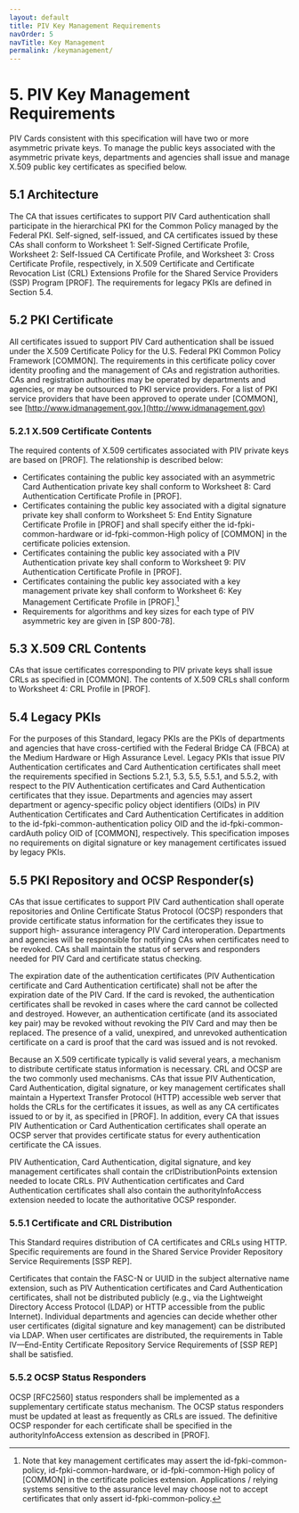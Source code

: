 ```yaml
---
layout: default
title: PIV Key Management Requirements
navOrder: 5
navTitle: Key Management
permalink: /keymanagement/
---
```


# 5. PIV Key Management Requirements

PIV Cards consistent with this specification will have two or more asymmetric private keys. To manage
the public keys associated with the asymmetric private keys, departments and agencies shall issue and
manage X.509 public key certificates as specified below.

## 5.1 Architecture

The CA that issues certificates to support PIV Card authentication shall participate in the hierarchical PKI
for the Common Policy managed by the Federal PKI. Self-signed, self-issued, and CA certificates issued
by these CAs shall conform to Worksheet 1: Self-Signed Certificate Profile, Worksheet 2: Self-Issued CA
Certificate Profile, and Worksheet 3: Cross Certificate Profile, respectively, in X.509 Certificate and
Certificate Revocation List (CRL) Extensions Profile for the Shared Service Providers (SSP) Program
[PROF]. The requirements for legacy PKIs are defined in Section 5.4.

## 5.2 PKI Certificate

All certificates issued to support PIV Card authentication shall be issued under the X.509 Certificate
Policy for the U.S. Federal PKI Common Policy Framework [COMMON]. The requirements in this
certificate policy cover identity proofing and the management of CAs and registration authorities. CAs
and registration authorities may be operated by departments and agencies, or may be outsourced to PKI
service providers. For a list of PKI service providers that have been approved to operate under
[COMMON], see [http://www.idmanagement.gov.](http://www.idmanagement.gov)

### 5.2.1 X.509 Certificate Contents

The required contents of X.509 certificates associated with PIV private keys are based on [PROF]. The
relationship is described below:

- Certificates containing the public key associated with an asymmetric Card Authentication private key
    shall conform to Worksheet 8: Card Authentication Certificate Profile in [PROF].
- Certificates containing the public key associated with a digital signature private key shall conform to
    Worksheet 5: End Entity Signature Certificate Profile in [PROF] and shall specify either the id-fpki-common-hardware or id-fpki-common-High policy of [COMMON] in the certificate policies
    extension.
- Certificates containing the public key associated with a PIV Authentication private key shall conform
    to Worksheet 9: PIV Authentication Certificate Profile in [PROF].
- Certificates containing the public key associated with a key management private key shall conform to
    Worksheet 6: Key Management Certificate Profile in [PROF].[^keypolicy]
- Requirements for algorithms and key sizes for each type of PIV asymmetric key are given in
    [SP 800-78].

[^keypolicy]: Note that key management certificates may assert the id-fpki-common-policy, id-fpki-common-hardware, or id-fpki-common-High policy of [COMMON] in the certificate policies extension. Applications / relying systems sensitive to the assurance level
may choose not to accept certificates that only assert id-fpki-common-policy.


## 5.3 X.509 CRL Contents

CAs that issue certificates corresponding to PIV private keys shall issue CRLs as specified in
[COMMON]. The contents of X.509 CRLs shall conform to Worksheet 4: CRL Profile in [PROF].

## 5.4 Legacy PKIs

For the purposes of this Standard, legacy PKIs are the PKIs of departments and agencies that have cross-certified with the Federal Bridge CA (FBCA) at the Medium Hardware or High Assurance Level. Legacy
PKIs that issue PIV Authentication certificates and Card Authentication certificates shall meet the
requirements specified in Sections 5.2.1, 5.3, 5.5, 5.5.1, and 5.5.2, with respect to the PIV Authentication
certificates and Card Authentication certificates that they issue. Departments and agencies may assert
department or agency-specific policy object identifiers (OIDs) in PIV Authentication Certificates and
Card Authentication Certificates in addition to the id-fpki-common-authentication policy OID and the id-fpki-common-cardAuth policy OID of [COMMON], respectively. This specification imposes no
requirements on digital signature or key management certificates issued by legacy PKIs.

## 5.5 PKI Repository and OCSP Responder(s)

CAs that issue certificates to support PIV Card authentication shall operate repositories and Online
Certificate Status Protocol (OCSP) responders that provide certificate status information for the
certificates they issue to support high- assurance interagency PIV Card interoperation. Departments and
agencies will be responsible for notifying CAs when certificates need to be revoked. CAs shall maintain
the status of servers and responders needed for PIV Card and certificate status checking.

The expiration date of the authentication certificates (PIV Authentication certificate and Card
Authentication certificate) shall not be after the expiration date of the PIV Card. If the card is revoked,
the authentication certificates shall be revoked in cases where the card cannot be collected and destroyed.
However, an authentication certificate (and its associated key pair) may be revoked without revoking the
PIV Card and may then be replaced. The presence of a valid, unexpired, and unrevoked authentication
certificate on a card is proof that the card was issued and is not revoked.

Because an X.509 certificate typically is valid several years, a mechanism to distribute certificate status
information is necessary. CRL and OCSP are the two commonly used mechanisms. CAs that issue PIV
Authentication, Card Authentication, digital signature, or key management certificates shall maintain a
Hypertext Transfer Protocol (HTTP) accessible web server that holds the CRLs for the certificates it
issues, as well as any CA certificates issued to or by it, as specified in [PROF]. In addition, every CA that
issues PIV Authentication or Card Authentication certificates shall operate an OCSP server that provides
certificate status for every authentication certificate the CA issues.

PIV Authentication, Card Authentication, digital signature, and key management certificates shall contain
the crlDistributionPoints extension needed to locate CRLs. PIV Authentication certificates and Card
Authentication certificates shall also contain the authorityInfoAccess extension needed to locate the
authoritative OCSP responder.

### 5.5.1 Certificate and CRL Distribution

This Standard requires distribution of CA certificates and CRLs using HTTP. Specific requirements are
found in the Shared Service Provider Repository Service Requirements [SSP REP].


Certificates that contain the FASC-N or UUID in the subject alternative name extension, such as PIV
Authentication certificates and Card Authentication certificates, shall not be distributed publicly (e.g., via
the Lightweight Directory Access Protocol (LDAP) or HTTP accessible from the public Internet).
Individual departments and agencies can decide whether other user certificates (digital signature and key
management) can be distributed via LDAP. When user certificates are distributed, the requirements in
Table IV—End-Entity Certificate Repository Service Requirements of [SSP REP] shall be satisfied.

### 5.5.2 OCSP Status Responders

OCSP [RFC2560] status responders shall be implemented as a supplementary certificate status
mechanism. The OCSP status responders must be updated at least as frequently as CRLs are issued. The
definitive OCSP responder for each certificate shall be specified in the authorityInfoAccess extension as
described in [PROF].


